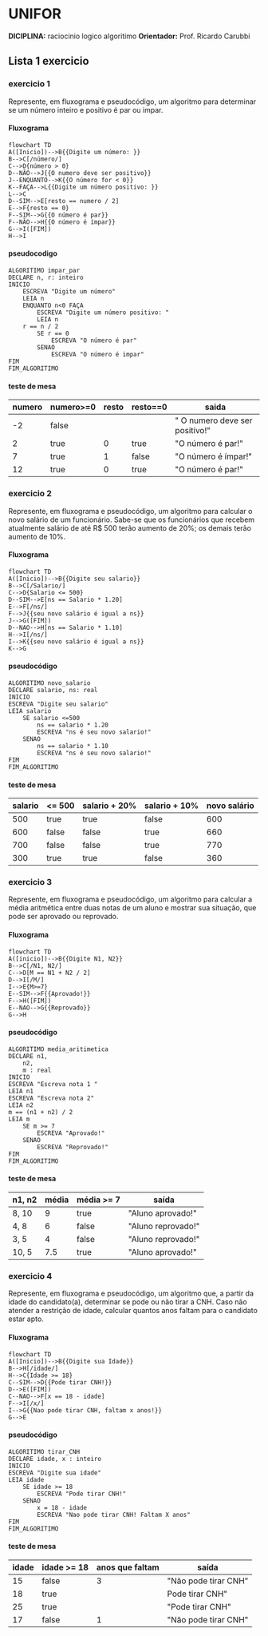 
# UNIFOR
**DICIPLINA:** raciocinio logico algoritimo
**Orientador:** Prof. Ricardo Carubbi
## Lista 1 exercicio
### exercicio 1
Represente, em fluxograma e pseudocódigo, um algoritmo para determinar se um número inteiro e positivo é par ou impar.
#### Fluxograma
```mermaid
flowchart TD
A([Inicio])-->B{{Digite um número: }}
B-->C[/número/]
C-->D{número > 0}
D--NÃO-->J{{O numero deve ser positivo}}
J--ENQUANTO-->K{{O número for < 0}}
K--FAÇA-->L{{Digite um número positivo: }}
L-->C
D--SIM-->E[resto == numero / 2]
E-->F{resto == 0}
F--SIM-->G{{O número é par}}
F--NÃO-->H{{O número é ímpar}}
G-->I([FIM])
H-->I
```
#### pseudocodigo
``` 
ALGORITIMO impar_par
DECLARE n, r: inteiro 
INICIO
	ESCREVA "Digite um número"
	LEIA n
	ENQUANTO n<0 FAÇA
		ESCREVA "Digite um número positivo: "
		LEIA n
	r == n / 2
		SE r == 0
			ESCREVA "O número é par"
		SENAO
			ESCREVA "O número é impar"
FIM
FIM_ALGORITIMO
```
#### teste de mesa
| numero | numero>=0 | resto | resto==0 | saida |
| -- | -- | -- | -- | -- |
|-2 | false | | | " O numero deve ser positivo!" |
| 2 | true | 0 | true | "O número é par!" |
| 7 | true | 1 | false | "O número é ímpar!" |
| 12 | true | 0 | true | "O número é par!" |


 ### exercicio 2
Represente, em fluxograma e pseudocódigo, um algoritmo para calcular o novo salário de um
funcionário. Sabe-se que os funcionários que recebem atualmente salário de até R$ 500 terão
aumento de 20%; os demais terão aumento de 10%.
#### Fluxograma
```mermaid
flowchart TD
A([Inicio])-->B{{Digite seu salario}}
B-->C[/Salario/]
C-->D{Salario <= 500}
D--SIM-->E[ns == Salario * 1.20]
E-->F[/ns/]
F-->J{{seu novo salário é igual a ns}}
J-->G([FIM])
D--NAO-->H[ns == Salario * 1.10]
H-->I[/ns/]
I-->K{{seu novo salário é igual a ns}}
K-->G
```

#### pseudocódigo
```
ALGORITIMO novo_salario
DECLARE salario, ns: real
INICIO
ESCREVA "Digite seu salario"
LEIA salario
	SE salario <=500
		ns == salario * 1.20
		ESCREVA "ns é seu novo salario!"
	SENAO
		ns == salario * 1.10
		ESCREVA "ns é seu novo salario!"
FIM
FIM_ALGORITIMO
```
#### teste de mesa
| salario | <= 500 | salario + 20% | salario + 10% | novo salário |
| -- | -- | -- | -- | -- |
| 500 | true | true | false | 600 |
| 600 | false | false | true | 660 |
| 700 | false | false | true | 770 |
| 300 | true | true | false | 360 | 

### exercicio 3 
Represente, em fluxograma e pseudocódigo, um algoritmo para calcular a média aritmética
entre duas notas de um aluno e mostrar sua situação, que pode ser aprovado ou reprovado.
#### Fluxograma
``` mermaid
flowchart TD
A([inicio])-->B{{Digite N1, N2}}
B-->C[/N1, N2/]
C-->D[M == N1 + N2 / 2]
D-->I[/M/]
I-->E{M>=7}
E--SIM-->F{{Aprovado!}}
F-->H([FIM])
E--NAO-->G{{Reprovado}}
G-->H

``` 
#### pseudocódigo
```
ALGORITIMO media_aritimetica
DECLARE n1,
	n2,
	m : real
INICIO
ESCREVA "Escreva nota 1 "
LEIA n1
ESCREVA "Escreva nota 2"
LEIA n2
m == (n1 + n2) / 2
LEIA m
	SE m >= 7
		ESCREVA "Aprovado!"
	SENAO
		ESCREVA "Reprovado!"
FIM
FIM_ALGORITIMO
```
#### teste de mesa 
| n1, n2 | média | média >= 7 | saída |
| -- | -- | -- | -- |
| 8, 10 | 9 | true | "Aluno aprovado!" | 
| 4, 8 | 6 | false | "Aluno reprovado!" | 
| 3, 5 | 4 | false | "Aluno reprovado!" |
| 10, 5 | 7.5 | true | "Aluno aprovado!" | 

### exercicio 4
 Represente, em fluxograma e pseudocódigo, um algoritmo que, a partir da idade do
candidato(a), determinar se pode ou não tirar a CNH. Caso não atender a restrição de idade,
calcular quantos anos faltam para o candidato estar apto.
#### Fluxograma

```mermaid
flowchart TD
A([Inicio])-->B{{Digite sua Idade}}
B-->H[/idade/]
H-->C{Idade >= 18}
C--SIM-->D{{Pode tirar CNH!}}
D-->E([FIM])
C--NAO-->F[x == 18 - idade]
F-->I[/x/]
I-->G{{Nao pode tirar CNH, faltam x anos!}}
G-->E
```
#### pseudocódigo
```
ALGORITIMO tirar_CNH
DECLARE idade, x : inteiro
INICIO
ESCREVA "Digite sua idade"
LEIA idade
	SE idade >= 18
		ESCREVA "Pode tirar CNH!"
	SENAO
		x = 18 - idade
		ESCREVA "Nao pode tirar CNH! Faltam X anos"
FIM
FIM_ALGORITIMO	
```
#### teste de mesa 
| idade | idade >= 18 | anos que faltam | saída |
| -- | -- | -- | -- |
| 15 | false | 3 | "Não pode tirar CNH" | 
| 18 | true | | Pode tirar CNH" | 
| 25 | true | | "Pode tirar CNH" | 
| 17 | false | 1 | "Não pode tirar CNH" | 
